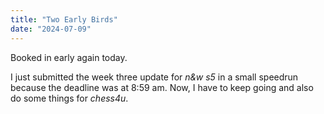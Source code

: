 ```yaml
---
title: "Two Early Birds"
date: "2024-07-09"
---
```


Booked in early again today.

I just submitted the week three update for _n&w s5_ in a small speedrun because the deadline was at 8:59 am. Now, I have to keep going and also do some things for _chess4u_.

